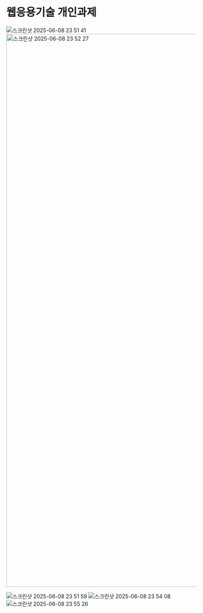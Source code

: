 # 웹응용기술 개인과제
![스크린샷 2025-06-08 23 51 41](https://github.com/user-attachments/assets/000542f7-31a1-4c28-8197-a771f3d38d05)
<img width="1464" alt="스크린샷 2025-06-08 23 52 27" src="https://github.com/user-attachments/assets/5353930b-a405-4fe8-ac19-ff0b571b58d4" />

![스크린샷 2025-06-08 23 51 59](https://github.com/user-attachments/assets/05cbfe05-0f1b-4d28-bf6d-4a152e77dce3)
![스크린샷 2025-06-08 23 54 08](https://github.com/user-attachments/assets/0a31566d-c945-4a7d-adc2-b187be3408c1)
![스크린샷 2025-06-08 23 55 26](https://github.com/user-attachments/assets/6b98773d-1622-463a-9707-bd499441457d)
